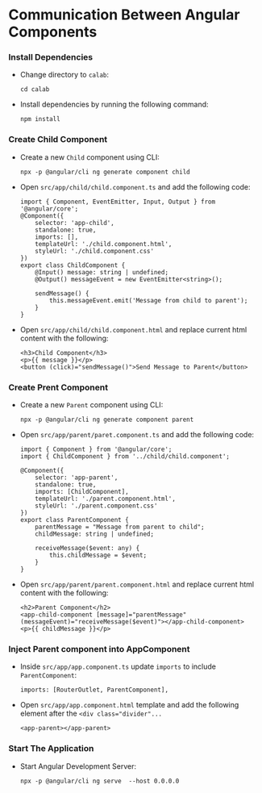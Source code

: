# Communication Between Angular Components

### Install Dependencies

-   Change directory to `calab`:
    ```
    cd calab
    ```
-   Install dependencies by running the following command:
    ```
    npm install

### Create Child Component

-   Create a new `Child` component using CLI:
    ```
    npx -p @angular/cli ng generate component child
    ```
-   Open `src/app/child/child.component.ts` and add the following code:
    ```
    import { Component, EventEmitter, Input, Output } from '@angular/core';
    @Component({
        selector: 'app-child',
        standalone: true,
        imports: [],
        templateUrl: './child.component.html',
        styleUrl: './child.component.css'
    })
    export class ChildComponent {
        @Input() message: string | undefined;
        @Output() messageEvent = new EventEmitter<string>();

        sendMessage() {
            this.messageEvent.emit('Message from child to parent');
        }
    }
    ```
-   Open `src/app/child/child.component.html` and replace current html content with the following:
    ```
    <h3>Child Component</h3>
    <p>{{ message }}</p>
    <button (click)="sendMessage()">Send Message to Parent</button> 
    ```


### Create Prent Component

-   Create a new `Parent` component using CLI:
    ```
    npx -p @angular/cli ng generate component parent
    ```
- Open `src/app/parent/paret.component.ts` and add the following code:
    ```
    import { Component } from '@angular/core';
    import { ChildComponent } from '../child/child.component';

    @Component({
        selector: 'app-parent',
        standalone: true,
        imports: [ChildComponent],
        templateUrl: './parent.component.html',
        styleUrl: './parent.component.css'
    })
    export class ParentComponent {
        parentMessage = "Message from parent to child";
        childMessage: string | undefined;

        receiveMessage($event: any) {
            this.childMessage = $event;
        }
    }
    ```
-   Open `src/app/parent/parent.component.html` and replace current html content with the following:
    ```
    <h2>Parent Component</h2>
    <app-child-component [message]="parentMessage" (messageEvent)="receiveMessage($event)"></app-child-component>
    <p>{{ childMessage }}</p>
    ```


### Inject Parent component into AppComponent

- Inside `src/app/app.component.ts` update `imports` to include `ParentComponent`:
    ```
    imports: [RouterOutlet, ParentComponent],
    ```

- Open `src/app/app.component.html` template and add the following element after the `<div class="divider"...`
    ```
    <app-parent></app-parent>
    ```

### Start The Application

-   Start Angular Development Server:
    ```
    npx -p @angular/cli ng serve  --host 0.0.0.0 
    ```
